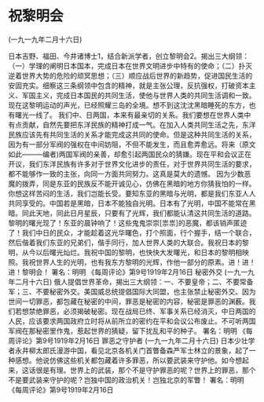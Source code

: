 # 祝黎明会

(一九一九年二月十六日)

日本吉野、福田、今井诸博士1，结合新派学者，创立黎明会2。揭出三大纲领：（一）学理的阐明日本国本，完成日本在世界文明进步中特有的使命；（二）扑灭逆着世界大势的危险的顽冥思想；（三）顺应战后世界的新趋势，促进国民生活的安固充实。细察这三条纲领中包含的精神，就是主张公理，反抗强权，打破资本主义、军国主义，完成日本国民的共同生活，使他与世界人类的共同生活调和一致。现在这黎明运动的声光，已经照耀三岛的全境。想不到这沈沈黑暗睡死的东方，也有曙光一线了。
我们中、日两国，本来有最亲切的关系。我们要想在世界人类中有点贡献，自然先要把东洋民族的精神打成一气。在加入人类共同生活之先，东洋民族应该先有共同生活的关系才能完成这共同的使命。但是这种共同生活的关系，因为有一部分军阀的强权在中间妨阻，不但不能发生，而且愈弄愈远。将来（原文如此———编者)两国军阀的亲善，却愈引起两国民众的猜嫌。现在平和会议正在开议，我们东洋民族有许多对于世界文化进步的责任，对于世界共同生活的要求，都不能够作一致的主张，向同一方面共同努力。这真是莫大的遗憾。
因为少数恶魔的拨弄，同是东亚的民族反不能开诚见心，仿佛在黑暗的地方你猜我怕的一样。你想这样苦闷的生活，我们岂能长受。要知东亚的黑暗与光明，都是我们东亚人人共同享受的。中国若是黑暗，日本不能独自光明。日本有了光明，中国不能常在黑暗。同此天地，同此日月星辰，只要有了光辉，我们都能认清这共同生活的道路。
黎明的曙光现了！东亚的晨钟响了！这些鬼鬼崇崇[祟祟]的恶魔，都该销声匿迹了！我们中日的民众，才能趁着这光华曙色，打个照面，行个握手，结一个联合，然后偕着我们东亚的兄弟们，偕手同行，加人世界人类的大联合。我祝日本的黎明，从今以后曙光灿烂。我祝中国的黎明，也快快大发曙光，和日本的黎明相映照。我祝世界人生的光明，也有我东方黎明的光辉，作他一部分的原素。进！进！进！黎明会！
署名：明明
《每周评论》第9号1919年2月16日
秘密外交
(一九一九年二月十六日)
俄人提倡世界革命，揭出三大纲领：一、不要皇帝；二、不要常备军；三、不要秘密外交。美国威总统提倡国际大同盟，也主张禁止秘密外交。因为世间一切罪恶，都包藏在秘密的中间，罪恶是秘密的内容，秘密是罪恶的渊薮。我们若想禁绝罪恶，必须揭破秘密。现在战局已终、军事关系已经消灭，中日两国的人民，应该要求两国政府立时将从前所立的密约在平和会议公布废止。不可听两国军阀在那秘密里作鬼，惹起世界的猜疑，留下扰乱和平的种子。
署名：明明
《每周评论》第9号1919年2月16日
罪恶之守护者
(一九一九年二月十六日)
日本少壮学者永井柳太郎氏漫游中国，看见北京各机关门首瞥备森严军士林立的景象，起了一种感想。他说仿佛这些机关都包藏着许多罪恶，所以要武装来守护他。如今想起来，这话很是有理。世界上的武装，那个不是守护罪恶的呢？世界上的罪恶，那个不是要武装来守护的呢？岂独中国的政治机关！岂独北京的军瞥！
署名：明明
《每周评论》第9号1919年2月16日

